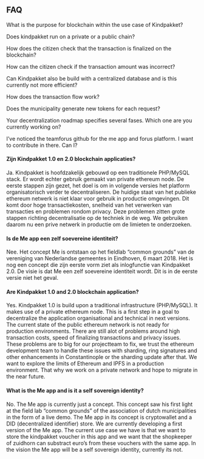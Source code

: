 ## FAQ

What is the purpose for blockchain within the use case of Kindpakket?

Does kindpakket run on a private or a public chain?

How does the citizen check that the transaction is finalized on the blockchain?

How can the citizen check if the transaction amount was incorrect?

Can Kindpakket also be build with a centralized database and is this currently not more efficient?

How does the transaction flow work?

Does the municipality generate new tokens for each request?

Your decentralization roadmap specifies several fases. Which one are you currently working on?

I’ve noticed the teamforus github for the me app and forus platform. I want to contribute in there. Can I?


#### Zijn Kindpakket 1.0 en 2.0 blockchain applicaties?
Ja. Kindpakket is hoofdzakelijk gebouwd op een traditionele PHP/MySQL stack. Er wordt echter gebruik gemaakt van private ethereum node. De eerste stappen zijn gezet, het doel is om in volgende versies het platform organisatorisch verder te decentraliseren. De huidige staat van het publieke ethereum netwerk is niet klaar voor gebruik in productie omgevingen. Dit komt door hoge transactiekosten, snelheid van het verwerken van transacties en problemen rondom privacy. Deze problemen zitten grote stappen richting decentralisatie op de techniek in de weg. We gebruiken daarom nu een prive netwerk in productie om de limieten te onderzoeken.

#### Is de Me app een zelf soevereine identiteit?
Nee. Het concept Me is ontstaan op het fieldlab “common grounds” van de vereniging van Nederlandse gemeentes in Eindhoven, 6 maart 2018. Het is nog een concept die zijn eerste vorm ziet als inlogfunctie van Kindpakket 2.0. De visie is dat Me een zelf soevereine identiteit wordt. Dit is in de eerste versie niet het geval.

#### Are Kindpakket 1.0 and 2.0 blockchain application?
Yes. Kindpakket 1.0 is build upon a traditional infrastructure (PHP/MySQL). It makes use of a private ethereum node. This is a first step in a goal to decentralize the application organisational and technical in next versions. The current state of the public ethereum network is not ready for production environments. There are still alot of problems around high transaction costs, speed of finalizing transactions and privacy issues. These problems are to big for our projectteam to fix, we trust the ethereum development team to handle these issues with sharding, ring signatures and other enhancements in Constantinople or the sharding update after that. We want to explore the limits of Ethereum and IPFS in a production environment. That why we work on a private network and hope to migrate in the near future.

#### What is the Me app and is it a self sovereign identity?
No. The Me app is currently just a concept. This concept saw his first light at the field lab “common grounds” of the association of dutch municipalities in the form of a live demo. The Me app in its concept is cryptowallet and a DID (decentralized identifier) store. We are currently developing a first version of the Me app. The current use case we have is that we want to store the kindpakket voucher in this app and we want that the shopkeeper of zuidhorn can substract euro’s from these vouchers with the same app. In the vision the Me app will be a self sovereign identity, currently its not.




